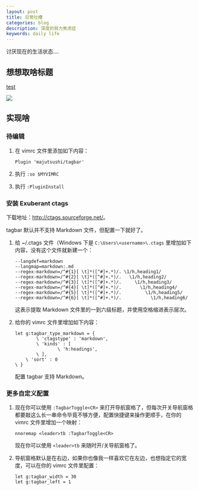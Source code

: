 ```yaml
---
layout: post
title: 日常吐槽
categories: blog
description: 深度的努力焦虑症
keywords: daily life
---
```


讨厌现在的生活状态....



## 想想取啥标题

[test](http://www.youku.com)

![](/images/posts/vim/vim-markdown-outline.png)

## 实现啥

### 待编辑



1. 在 vimrc 文件里添加如下内容：

   ```viml
   Plugin 'majutsushi/tagbar'
   ```

2. 执行 `:so $MYVIMRC`

3. 执行 `:PluginInstall`

### 安装 Exuberant ctags



下载地址：<http://ctags.sourceforge.net/>。


tagbar 默认并不支持 Markdown 文件，但配置一下就好了。

1. 给 ~/.ctags 文件（Windows 下是 `C:\Users\<username>\.ctags` 里增加如下内容，没有这个文件就新建一个：

   ```viml
   --langdef=markdown
   --langmap=markdown:.md
   --regex-markdown=/^#{1}[ \t]*([^#]+.*)/. \1/h,heading1/
   --regex-markdown=/^#{2}[ \t]*([^#]+.*)/.   \1/h,heading2/
   --regex-markdown=/^#{3}[ \t]*([^#]+.*)/.     \1/h,heading3/
   --regex-markdown=/^#{4}[ \t]*([^#]+.*)/.       \1/h,heading4/
   --regex-markdown=/^#{5}[ \t]*([^#]+.*)/.         \1/h,heading5/
   --regex-markdown=/^#{6}[ \t]*([^#]+.*)/.           \1/h,heading6/
   ```

   这表示提取 Markdown 文件里的一到六级标题，并使用空格缩进表示层次。

2. 给你的 vimrc 文件里增加如下内容：

   ```viml
   let g:tagbar_type_markdown = {
           \ 'ctagstype' : 'markdown',
           \ 'kinds' : [
                   \ 'h:headings',
           \ ],
       \ 'sort' : 0
   \ }
   ```

   配置 tagbar 支持 Markdown。

### 更多自定义配置

1. 现在你可以使用 `:TagbarToggle<CR>` 来打开导航窗格了，但每次开关导航窗格都要敲这么长一串命令毕竟不够方便，配置快捷键来操作更顺手，在你的 vimrc 文件里增加一个映射：

   ```viml
   nnoremap <leader>tb :TagbarToggle<CR>
   ```

   现在你可以使用 `<leader>tb` 来随时开/关导航窗格了。

2. 导航窗格默认是在右边，如果你也像我一样喜欢它在左边，也想指定它的宽度，可以在你的 vimrc 文件里配置：

   ```viml
   let g:tagbar_width = 30
   let g:tagbar_left = 1
   ```


